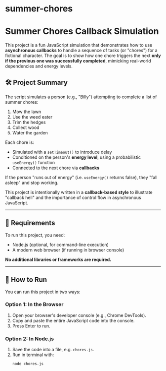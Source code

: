 # summer-chores
# Summer Chores Callback Simulation

This project is a fun JavaScript simulation that demonstrates how to use **asynchronous callbacks** to handle a sequence of tasks (or "chores") for a fictional character. The goal is to show how one chore triggers the next **only if the previous one was successfully completed**, mimicking real-world dependencies and energy levels.

## 🛠 Project Summary

The script simulates a person (e.g., "Billy") attempting to complete a list of summer chores:

1. Mow the lawn
2. Use the weed eater
3. Trim the hedges
4. Collect wood
5. Water the garden

Each chore is:
- Simulated with a `setTimeout()` to introduce delay
- Conditioned on the person's **energy level**, using a probabilistic `useEnergy()` function
- Connected to the next chore via **callbacks**

If the person "runs out of energy" (i.e. `useEnergy()` returns false), they "fall asleep" and stop working.

This project is intentionally written in a **callback-based style** to illustrate "callback hell" and the importance of control flow in asynchronous JavaScript.

---

## 🔧 Requirements

To run this project, you need:

- Node.js (optional, for command-line execution)
- A modern web browser (if running in browser console)

**No additional libraries or frameworks are required.**

---

## 🚀 How to Run

You can run this project in two ways:

### Option 1: In the Browser
1. Open your browser's developer console (e.g., Chrome DevTools).
2. Copy and paste the entire JavaScript code into the console.
3. Press Enter to run.

### Option 2: In Node.js
1. Save the code into a file, e.g. `chores.js`.
2. Run in terminal with:
   ```bash
   node chores.js
